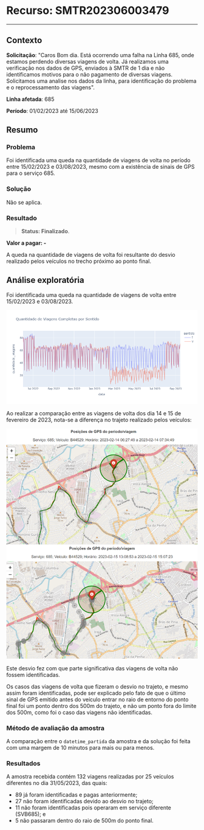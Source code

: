 # Recurso: SMTR202306003479
---

## Contexto

**Solicitação**: "Caros Bom dia. Está ocorrendo uma falha na Linha 685, onde estamos perdendo diversas viagens de volta. Já realizamos uma verificação nos dados de GPS, enviados à SMTR de 1 dia e não identificamos motivos para o não pagamento de diversas viagens. Solicitamos uma analise nos dados da linha, para identificação do problema e o reprocessamento das viagens".

**Linha afetada**: 685

**Período**: 01/02/2023 até 15/06/2023

## Resumo

### Problema

Foi identificada uma queda na quantidade de viagens de volta no período entre 15/02/2023 e 03/08/2023, mesmo com a existência de sinais de GPS para o serviço 685.


### Solução
Não se aplica.



### Resultado

> **Status: Finalizado**. 

**Valor a pagar: -**

A queda na quantidade de viagens de volta foi resultante do desvio realizado pelos veículos no trecho próximo ao ponto final.



## Análise exploratória

Foi identificada uma queda na quantidade de viagens de volta entre 15/02/2023 e 03/08/2023.

<img src="./data/figures/viagem_conformidade_por_sentido.png" alt="Descrição da imagem" width="800"/>


Ao realizar a comparação entre as viagens de volta dos dia 14 e 15 de fevereiro de 2023, nota-se a diferença no trajeto realizado pelos veículos:

<img src="./data/figures/685 antes e após a mudança do trajeto.png" alt="Descrição da imagem" width="800"/>


Este desvio fez com que parte significativa das viagens de volta não fossem identificadas. 

Os casos das viagens de volta que fizeram o desvio no trajeto, e mesmo assim foram identificadas, pode ser explicado pelo fato de que o último sinal de GPS emitido antes do veículo entrar no raio de entorno do ponto final foi um ponto dentro dos 500m do trajeto, e não um ponto fora do limite dos 500m, como foi o caso das viagens não identificadas.


### Método de avaliação da amostra

A comparação entre o `datetime_partida` da amostra e da solução foi feita com uma margem de 10 minutos para mais ou para menos.


### Resultados

A amostra recebida contém 132 viagens realizadas por 25 veículos diferentes no dia 31/05/2023, das quais:

- 89 já foram identificadas e pagas anteriormente;
- 27 não foram identificadas devido ao desvio no trajeto;
- 11 não foram identificadas pois operaram em serviço diferente (SVB685); e 
- 5 não passaram dentro do raio de 500m do ponto final.

